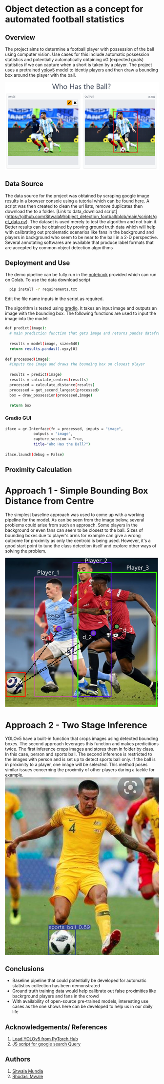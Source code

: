 # Object detection as a concept for automated football statistics

## Overview 

The project aims to determine a football player with possession of the ball using computer vision. Use cases for this include automatic possession statistics and potentially automatically obtaining xG (expected goals) statistics if we can capture when a short is taken by a player. The project uses a pretrained [yolov5](https://github.com/ultralytics/yolov5) model to identiy players and then draw a bounding box around the player with the ball.

![Example output from gradio](https://github.com/SitwalaM/object_detection_football/blob/main/images/example4.PNG)

## Data Source 

The data source for the project was obtained by scraping google image results in a browser console using a tutorial which can be found [here](https://www.pyimagesearch.com/2017/12/04/how-to-create-a-deep-learning-dataset-using-google-images/). A script was then created to clean the url lists, remove duplicates then download the to a folder. [Link to data_download script] (https://github.com/SitwalaM/object_detection_football/blob/main/scripts/get_data.py). The dataset is used merely to test the algorithm and not train it. Better results can be obtained by proving ground truth data which will help with calibrating out problematic scenarios like fans in the background and players in background who seem to be near to the ball in a 2-D perspective. Several annotating softwares are available that produce label formats that are accepted by common object detection algorithms

## Deployment and Use

The demo pipeline can be fully run in the [notebook](https://github.com/SitwalaM/object_detection_football/blob/main/notebooks/ball_possession.ipynb) provided which can run on Colab. To use the data download script

```bash
  pip install -r requirements.txt 
```

Edit the file name inputs in the script as required.

The algorithm is tested using [gradio](https://gradio.app/). It takes an input image and outputs an image with the bounding box. The following functions are used to input the image into the model:

```bash
def predict(image):
  # main prediction function that gets image and returns pandas dataframe

  results = model(image, size=640)  
  return results.pandas().xyxy[0] 
  
def processed(image):
  #inputs the image and draws the bounding box on closest player

  results = predict(image)
  results = calculate_centres(results)
  processed = calculate_distance(results)
  processed = get_second_largest(processed)
  box = draw_possession(processed,image)

  return box
```

### Gradio GUI

```bash
iface = gr.Interface(fn = processed, inputs = "image", 
             outputs = "image",
             capture_session = True, 
             title="Who Has the Ball?")
             
iface.launch(debug = False)

```

## Proximity Calculation

# Approach 1 - Simple Bounding Box Distance from Centre

The simplest baseline approach was used to come up with a working pipeline for the model. As can be seen from the image below, several problems could arise from such an approach. Some players in the background or even fans can seem to be closest to the ball. Sizes of bounding boxes due to player's arms for example can give a wrong outcome for proximity as only the centroid is being used. However, it's a good start point to tune the class detection itself and explore other ways of solving the problem. 

![player proximity calculation](https://github.com/SitwalaM/object_detection_football/blob/main/images/calculations.svg)

# Approach 2 - Two Stage Inference

YOLOv5 have a built-in function that crops images using detected bounding boxes.  The second approach leverages this function and makes predicitions twice. The first inference crops images and stores them in folder by class. In this case, person and sports ball. The second inference is restricted to the images with person and is set up to detect sports ball only. If the ball is in proximity to a player, one image will be selected. This method poses similar issues concerning the proximity of other players during a tackle for example.
![Two stage inference](https://github.com/SitwalaM/object_detection_football/blob/main/images/ausie7.jpg)

## Conclusions

* Baseline pipeline that could potentially be developed for automatic statistics collection has been demonstrated
* Ground truth training data would help calibrate out false proximities like backrground players and fans in the crowd
* With availability of open-source pre-trained models, interesting use cases as the one shows here can be developed to help us in our daily life


## Acknowledgements/ References

1. [Load YOLOv5 from PyTorch Hub](https://github.com/ultralytics/yolov5/issues/36)
2. [JS script for google search Query](https://www.pyimagesearch.com/2017/12/04/how-to-create-a-deep-learning-dataset-using-google-images/)

## Authors
1. [Sitwala Mundia](https://github.com/SitwalaM)
2. [Rhodasi Mwale](https://github.com/DhasiM)





